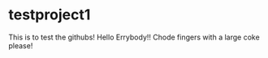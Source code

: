 # testproject1
This is to test the githubs!
Hello Errybody!!
Chode fingers with a large coke please!

